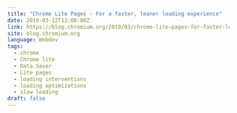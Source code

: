 ```yaml
---
title: "Chrome Lite Pages - For a faster, leaner loading experience"
date: 2019-03-12T13:00:00Z
link: https://blog.chromium.org/2019/03/chrome-lite-pages-for-faster-leaner.html?utm_medium=RSS&utm_source=news.12bit.vn
site: blog.chromium.org
language: Webdev
tags:
  - chrome
  - Chrome lite
  - Data Saver
  - Lite pages
  - loading interventions
  - loading optimizations
  - slow loading
draft: false
---
```

